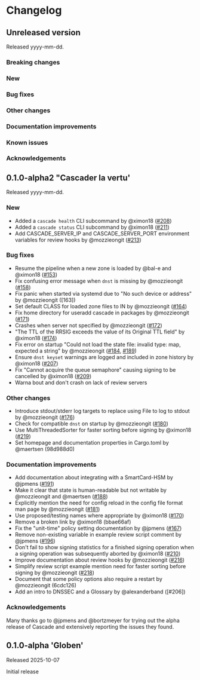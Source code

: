 # Changelog

<!-- Changelog template (remove empty sections on release of a version)
## Unreleased version

Released yyyy-mm-dd.

### Breaking changes
### New
### Bug fixes
### Other changes
### Documentation improvements
### Known issues
### Acknowledgements
-->

## Unreleased version

Released yyyy-mm-dd.

### Breaking changes
### New
### Bug fixes
### Other changes
### Documentation improvements
### Known issues
### Acknowledgements


## 0.1.0-alpha2 "Cascader la vertu'

Released yyyy-mm-dd.

### New

- Added a `cascade health` CLI subcommand by @ximon18 ([#208])
- Added a `cascade status` CLI subcommand by @ximon18 ([#211])
- Add CASCADE_SERVER_IP and CASCADE_SERVER_PORT environment variables for
  review hooks by @mozzieongit ([#213])

### Bug fixes

- Resume the pipeline when a new zone is loaded by @bal-e and @ximon18 ([#153])
- Fix confusing error message when `dnst` is missing by @mozzieongit ([#158])
- Fix panic when started via systemd due to "No such device or address" by
  @mozzieongit ([163])
- Set default CLASS for loaded zone files to IN by @mozzieongit ([#164])
- Fix home directory for useradd cascade in packages by @mozzieongit ([#171])
- Crashes when server not specified by @mozzieongit ([#172])
- "The TTL of the RRSIG exceeds the value of its Original TTL field" by
  @ximon18 ([#174])
- Fix error on startup "Could not load the state file: invalid type: map,
  expected a string" by @mozzieongit ([#184], [#189])
- Ensure `dnst keyset` warnings are logged and included in zone history
  by @ximon18 ([#207])
- Fix "Cannot acquire the queue semaphore" causing signing to be cancelled
  by @ximon18 ([#209])
- Warna bout and don't crash on lack of review servers

### Other changes

- Introduce stdout/stderr log targets to replace using File to log to stdout by
  @mozzieongit ([#176])
- Check for compatible `dnst` on startup by @mozzieongit ([#180])
- Use MultiThreadedSorter for faster sorting before signing by @ximon18
  ([#219])
- Set homepage and documentation properties in Cargo.toml by @maertsen
  (98d988d0)

### Documentation improvements

- Add documentation about integrating with a SmartCard-HSM by @jpmens ([#191])
- Make it clear that state is human-readable but not writable by @mozzieongit
  and @maertsen ([#188])
- Explicitly mention the need for config reload in the config file format man
  page by @mozzieongit ([#181])
- Use proposed/testing names where appropriate by @ximon18 ([#170])
- Remove a broken link by @ximon18 (bbae66af)
- Fix the "unit-time" policy setting documentation by @jpmens ([#167])
- Remove non-existing variable in example review script comment by @jpmens
  ([#196])
- Don't fail to show signing statistics for a finished signing operation when
  a signing operation was subsequently aborted by @ximon18 ([#210])
- Improve documentation about review hooks by @mozzieongit ([#216])
- Simplify review script example mention need for faster sorting before
  signing by @mozzieongit ([#218])
- Document that some policy options also require a restart by @mozzieongit
  (6cdc126)
- Add an intro to DNSSEC and a Glossary by @alexanderband ([#206]) 

### Acknowledgements

Many thanks go to @jpmens and @bortzmeyer for trying out the alpha release of
Cascade and extensively reporting the issues they found.

[#153]: https://github.com/NLnetLabs/cascade/pull/153
[#158]: https://github.com/NLnetLabs/cascade/pull/158
[#163]: https://github.com/NLnetLabs/cascade/pull/163
[#164]: https://github.com/NLnetLabs/cascade/pull/164
[#167]: https://github.com/NLnetLabs/cascade/pull/167
[#170]: https://github.com/NLnetLabs/cascade/pull/170
[#171]: https://github.com/NLnetLabs/cascade/pull/171
[#172]: https://github.com/NLnetLabs/cascade/pull/172
[#174]: https://github.com/NLnetLabs/cascade/pull/174
[#176]: https://github.com/NLnetLabs/cascade/pull/176
[#180]: https://github.com/NLnetLabs/cascade/pull/180
[#181]: https://github.com/NLnetLabs/cascade/pull/181
[#184]: https://github.com/NLnetLabs/cascade/pull/184
[#188]: https://github.com/NLnetLabs/cascade/pull/188
[#189]: https://github.com/NLnetLabs/cascade/pull/189
[#191]: https://github.com/NLnetLabs/cascade/pull/191
[#196]: https://github.com/NLnetLabs/cascade/pull/196
[#207]: https://github.com/NLnetLabs/cascade/pull/207
[#208]: https://github.com/NLnetLabs/cascade/pull/208
[#209]: https://github.com/NLnetLabs/cascade/pull/209
[#210]: https://github.com/NLnetLabs/cascade/pull/210
[#211]: https://github.com/NLnetLabs/cascade/pull/211
[#213]: https://github.com/NLnetLabs/cascade/pull/213
[#216]: https://github.com/NLnetLabs/cascade/pull/216
[#218]: https://github.com/NLnetLabs/cascade/pull/218
[#219]: https://github.com/NLnetLabs/cascade/pull/219


## 0.1.0-alpha 'Globen'

Released 2025-10-07

Initial release
